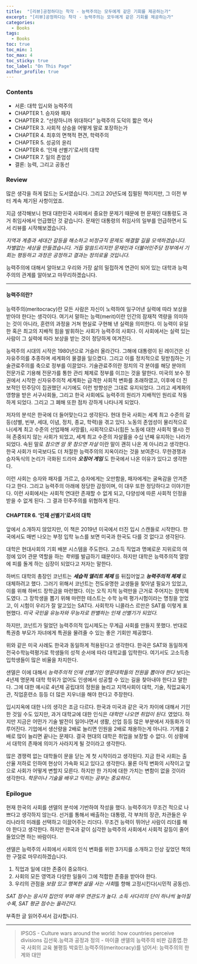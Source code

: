 ```yaml
---
title:  "[리뷰]공정하다는 착각 - 능력주의는 모두에게 같은 기회를 제공하는가"
excerpt: "[리뷰]공정하다는 착각 - 능력주의는 모두에게 같은 기회를 제공하는가"
categories:
  - Books
tags:
  - Books
toc: true
toc_min: 1
toc_max: 4
toc_sticky: true
toc_label: "On This Page"
author_profile: true
---
```


### Contents

* 서론: 대학 입시와 능력주의
* CHAPTER 1. 승자와 패자
* CHAPTER 2. “선량하니까 위대하다” 능력주의 도덕의 짧은 역사
* CHAPTER 3. 사회적 상승을 어떻게 말로 포장하는가
* CHAPTER 4. 최후의 면책적 편견, 학력주의
* CHAPTER 5. 성공의 윤리
* CHAPTER 6. ‘인재 선별기’로서의 대학
* CHAPTER 7. 일의 존엄성
* 결론: 능력, 그리고 공동선

### Review

많은 생각을 하게 많드는 도서였습니다. 그리고 20년도에 집필된 책이지만, 그 이전 부터 계속 제기된 사항이었죠. 

지금 생각해보니 현대 대한민국 사회에서 중요한 문제기 때문에 현 문재인 대통령도 과거 취임사에서 언급했던 것 같습니다. 문재인 대통령의 취임사의 일부를 언급하면서 도서 리뷰를 시작해보겠습니다.

*지역과 계층과 세대간 갈등을 해소하고 비정규직 문제도 해결할 길을 모색하겠습니다. 차별없는 세상을 만들겠습니다. 거듭 말씀드리지만 문재인과 더불어민주당 정부에서 기회는 평등하고 과정은 공정하고 결과는 정의로울 것입니다.*

능력주의에 대해서 알아보고 우리와 가장 삶의 밀접하게 연관이 되어 있는 대학과 능력주의의 관계를 알아보고 마무리하겠습니다.

---

#### 능력주의란?

능력주의(meritocracy)란 모든 사람은 자신이 노력하여 일구어낸 실력에 따라 보상을 받아야 한다는 생각이다. 여기서 말하는 능력(merit)이란 인간의 잠재적 역량을 의미하는 것이 아니라, 훈련의 과정을 거쳐 현실로 구현해 낸 실력을 의미한다. 이 능력이 유일한 혹은 최고의 지배적 힘을 발휘하는 사회가 능력주의 사회다. 이 사회에서는 실력 있는 사람이 그 실력에 따라 보상을 받는 것이 정당하게 여겨진다.

능력주의 시대의 시작은 1980년으로 거슬러 올라간다. 그해에 대통령이 된 레이건은 신자유주의를 추종하며 세계화의 물결을 일으켰다. 그리고 이를 정치적으로 뒷받침하는 기술관료주의를 축으로 정부를 이끌었다. 기술관료주의란 정치의 각 분야를 해당 분야의 전문가로 기용해 전문가를 통한 관리 체제로 정부를 이끄는 것을 말한다. 미국의 보수 정권에서 시작한 신자유주의적 세계화는 급격한 사회적 변화를 초래하였고, 이후에 더 진보적인 민주당이 집권했던 시기에도 이런 방향성은 그대로 유지되었다. 그리고 세계화의 영향을 받은 서구사회들, 그리고 한국 사회에도 능력주의 원리가 지배적인 원리로 작동하게 되었다. 그리고 그 폐해 또한 점차 강하게 나타나게 되었다.

저자의 분석은 한국에 더 들어맞는다고 생각된다. 현대 한국 사회는 세계 최고 수준의 갈등(성별, 빈부, 세대, 이념, 정치, 종교, 학력)을 겪고 있다. 노동의 존엄성이 물리적으로나(세계 최고 수준의 산업재해 사망률), 사회적으로나(힘든 노동에 대한 사회적 멸시) 전혀 존중되지 않는 사회가 되었고, 세계 최고 수준의 자살률을 수십 년째 유지하는 나라가 되었다. 속된 말로 *참으면 암 못 참으면 자살* 이란 말이 괜히 나온 게 아니라고 생각한다. 한국 사회가 미국보다도 더 처절한 능력주의의 지옥이라는 것을 보여준다. 무한경쟁과 승자독식의 논리가 극화된 드라마 ***오징어 게임*** 도 한국에서 나온 이유가 있다고 생각한다.

이런 사회는 승자와 패자를 가르고, 승자에게는 오만함을, 패자에게는 굴욕감을 안겨준다고 한다. 그리고 능력주의 아래에 정당한 감정이며, 이 대우 또한 정당하다고 이야기한다. 이런 사회에서는 사회적 연대란 존재할 수 없게 되고, 다양성에 따른 사회적 인정을 받을 수 없게 된다. 그 결과 민주주의를 위협하게 된다. 

#### CHAPTER 6. ‘인재 선별기’로서의 대학

앞에서 소개하지 않았지만, 이 책은 2019년 미국에서 터진 입시 스캔들로 시작한다. 한국에서도 매번 나오는 부정 입학 뉴스를 보면 미국과 한국도 다를 것 없다고 생각된다.

대학은 현대사회의 기회 배분 시스템을 주도한다. 고소득 직업과 명예로운 지위로의 여정에 있어 관문 역할을 하는 *학위*를 발급하기 떄문이다. 하지만 대학은 능력주의적 열망에 피를 돌게 하는 심장이 되었다고 저자는 말한다.

하버드 대학의 총장인 코넌트는 ***세습적 엘리트 체제*** 를 뒤집어엎고 ***능력주의적 체제*** 로 대체하려고 했다. 그러기 위해서 코넌트는 전도유명한 교생들을 찾아낼 필요가 있었고, 이를 위해 하버드 장학금을 마련했다. 이는 오직 지적 능력만을 근거로 주어지는 장학제도였다. 그 장학생을 뽑기 위해 마련한 테스트는 수학 능력 평가시험이라는 명칭을 얻었고, 이 시험이 우리가 잘 알고있는 SAT다. 사회학자 니콜라스 르만은 SAT를 이렇게 표현했다. *미국 국민을 유능자와 무능자로 판별하는 인재 선별기가 되었다.*

하지만, 코넌트가 밀었던 능력주의적 입시제도는 무계급 사회를 만들지 못했다. 반대로 특권층 부모가 자녀에게 특권을 물려줄 수 있는 좋은 기회만 제공했다.

위와 같은 미국 사례도 한국과 동일하게 적용된다고 생각한다. 한국은 SAT와 동일하게 전국수학능력평가로 학생들의 성적 순서에 따라 대학교를 입학한다. 여기서도 고소득층 입학생들이 많은 비율을 차지한다.

샌델은 이에 대해서 *능력주의적 인재 선별기인 명문대학들의 전원을 뽑아야 한다* 보다는 4년제 명문제 대학 학위가 없어도 인생에서 성공할 수 있는 길을 찾아내야 한다고 말한다. 그에 대한 예시로 4년제 공립대의 정원을 늘리고 지역사회이 대학, 기술, 직업교육기관, 직업훈련소 등등 더 많은 지우너을 해야 한다고 주장한다.

입시지옥에 대한 나의 생각은 조금 다르다. 한국과 미국과 같은 국가 차이에 대해서 기인한 것일 수도 있지만, 과거 대학교에 대한 인식은 *대학만 나오면 취업이 된다.* 였었다. 하지만 지금은 어떤가 기술 발전이 일어나면서 생활, 산업 등등 많은 부분에서 자동화가 이루어진다. 기업에서 생산량을 2배로 늘리면 인원을 2배로 채용하는게 아니다. 기계를 2배로 많이 늘리면 끝나는 문제다. 결국 현대의 대학은 취업을 보장할 수 없다. 이 상황에서 대학의 존재에 의미가 사라지게 될 것이라고 생각한다.

많은 경쟁력 없는 대학들이 문을 닫는 게 첫 시작이라고 생각된다. 지금 한국 사회는 출산율 저하로 인하여 현상이 가속화 되고 있다고 생각한다. 물론 아직 변화의 시작이고 앞으로 사회가 어떻게 변할지 모른다. 하지만 한 가지에 대한 가치는 변함이 없을 것이라 생각한다. *학문이나 기술을 배우고 익히는 공부는 중요하다.*

### Epilogue

현재 한국의 사회를 샌델의 분석에 기반하여 작성을 했다. 능력주의가 무조건 적으로 나쁘다고 생각하지 않는다. 선거를 통해서 배출하는 대통령, 각 부처의 장관, 차관들은 우리나라의 미래를 선택하고 이끌어주는 리더다. 무조건 능력이 뛰어난 사람이 리더를 해야 한다고 생각한다. 하지만 한국과 같이 심각한 능력주의 사회에서 사회적 갈등이 줄어들었으면 하는 바람이다.

샌델은 능력주의 사회에서 사회의 인식 변화를 위한 3가지를 소개하고 인상 깊었던 책의 한 구절로 마무리하겠습니다.

1. 직업과 일에 대한 존중이 중요하다.
2. 사회의 모든 영역과 다양한 일들이 그에 적합한 존중을 받아야 한다.
3. 우리의 관점을 *보람 있고 행복한 삶을 사는 사회*를 향해 고정시킨다(시민적 공동선).

*SAT 점수는 응시자 집안의 부와 매우 연관도가 높다. 소득 사다리의 단이 하나씩 높아질수록, SAT 평균 점수는 올라간다.*

부족한 글 읽어주셔서 감사합니다.

---

> IPSOS - Culture wars around the world: how countries perceive divisions
> 김선욱.능력과 공정과 정의 - 마이클 샌델의 능력주의 비판
> 김종엽.한국 사회의 교육 불평등
> 박효민.능력주의(meritocracy)를 넘어서: 능력주의의 한계와 대안